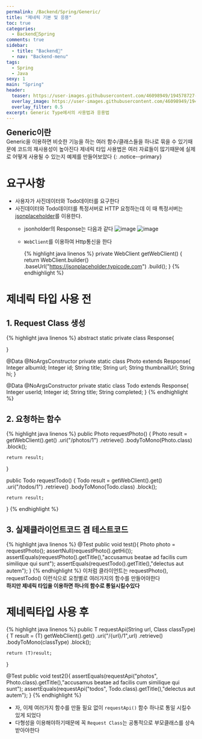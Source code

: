 ```yaml
---
permalink: /Backend/Spring/Generic/
title: "제네릭 기본 및 응용"
toc: true
categories:
  - Backend🐛Spring
comments: true
sidebar:
  - title: "Backend🐛"
  - nav: "Backend-menu"
tags:
  - Spring
  - Java
sexy: 1
main: "Spring"
header:
  teaser: https://user-images.githubusercontent.com/46098949/194578727-abe20e75-ad13-4028-8ca6-b6a3b4fc711e.png
  overlay_image: https://user-images.githubusercontent.com/46098949/194578727-abe20e75-ad13-4028-8ca6-b6a3b4fc711e.png
  overlay_filter: 0.5
excerpt: Generic Type에서의 사용법과 응용법
---
```


<span style = "font-size:1.5em;  font-weight: 700;">Generic이란</span><br>
Generic을 이용하면 비슷한 기능을 하는 여러 함수/클래스들을 하나로 묶을 수 있기때문에 코드의 재사용성이 높아진다
제네릭 타입 사용법은 여러 자료들이 많기때문에 실제로 어떻게 사용될 수 있는지 예제를 만들어보았다
{: .notice--primary}


# 요구사항
- 사용자가 사진데이터와 Todo데이터를 요구한다
- 사진데이터와 Todo데이터를 특정서버로 HTTP 요청하는데 이 때 특정서버는 [jsonplaceholder](https://jsonplaceholder.typicode.com)를 이용한다.
   - jsonholder의 Response는 다음과 같다
    ![image](https://user-images.githubusercontent.com/46098949/194584647-9fefd216-01f6-4b51-9021-0d6018226e18.png)
    ![image](https://user-images.githubusercontent.com/46098949/194584712-31830fdb-1b87-4dcf-b64b-ddb820bdde37.png)
    - `WebClient`를 이용하여 Http통신을 한다

      {% highlight java linenos %}
      private WebClient getWebClient() {
              return WebClient.builder()
                      .baseUrl("https://jsonplaceholder.typicode.com")
                      .build();
          }
      {% endhighlight %}

# 제네릭 타입 사용 전
## 1. Request Class 생성
{% highlight java linenos %}
abstract static private class Response{

}

@Data
@NoArgsConstructor
private static class Photo extends Response{
    Integer albumId;
    Integer id;
    String title;
    String url;
    String thumbnailUrl;
    String hi;
}

@Data
@NoArgsConstructor
private static class Todo extends Response{
    Integer userId;
    Integer id;
    String title;
    String completed;
}
{% endhighlight %}

## 2. 요청하는 함수
{% highlight java linenos %}
public Photo requestPhoto() {
    Photo result = getWebClient().get()
            .uri("/photos/1")
            .retrieve()
            .bodyToMono(Photo.class)
            .block();

    return result;
}

public Todo requestTodo() {
    Todo result = getWebClient().get()
            .uri("/todos/1")
            .retrieve()
            .bodyToMono(Todo.class)
            .block();

    return result;
}
{% endhighlight %}

## 3. 실제클라이언트코드 겸 테스트코드
{% highlight java linenos %}
@Test
public void test(){
    Photo photo = requestPhoto();
    assertNull(requestPhoto().getHi());
    assertEquals(requestPhoto().getTitle(),"accusamus beatae ad facilis cum similique qui sunt");
    assertEquals(requestTodo().getTitle(),"delectus aut autem");
}
{% endhighlight %}
이처럼 클라이언트는 requestPhoto(), requestTodo() 이런식으로 요청별로 여러가지의 함수를 만들어야한다  
**하지만 제네릭 타입을 이용하면 하나의 함수로 통일시킬수있다**


# 제네릭타입 사용 후
{% highlight java linenos %}
public <T extends Response> T requestApi(String url, Class<T> classType) {
    T result = (T) getWebClient().get()
            .uri("/{url}/1",url)
            .retrieve()
            .bodyToMono(classType)
            .block();

    return (T)result;
}

@Test
public void test2(){
    assertEquals(requestApi("photos", Photo.class).getTitle(),"accusamus beatae ad facilis cum similique qui sunt");
    assertEquals(requestApi("todos", Todo.class).getTitle(),"delectus aut autem");
}
{% endhighlight %}
- 자, 이제 여러가지 함수를 만들 필요 없이 `requestApi()` 함수 하나로 통일 시킬수있게 되었다
- 다형성을 이용해야하기때문에 꼭 `Request Class`는 공통적으로 부모클래스를 상속받아야한다


